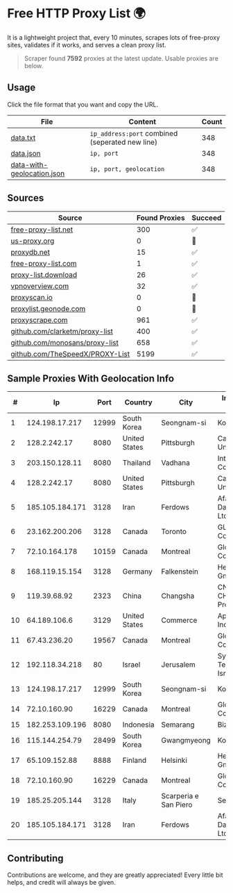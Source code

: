 
# Free HTTP Proxy List 🌍

It is a lightweight project that, every 10 minutes, scrapes lots of free-proxy sites, validates if it works, and serves a clean proxy list.


> Scraper found **7592** proxies at the latest update. Usable proxies are below.

## Usage

Click the file format that you want and copy the URL.


|File|Content|Count|
|----|-------|-----|
|[data.txt](https://raw.githubusercontent.com/themiralay/Proxy-List-World/master/data.txt)|`ip_address:port` combined (seperated new line)|348|
|[data.json](https://raw.githubusercontent.com/themiralay/Proxy-List-World/master/data.json)|`ip, port`|348|
|[data-with-geolocation.json](https://raw.githubusercontent.com/themiralay/Proxy-List-World/master/data-with-geolocation.json)|`ip, port, geolocation`|348|

## Sources

|Source|Found Proxies|Succeed|
|------|-------------|-------|
|[free-proxy-list.net](https://free-proxy-list.net)|300|✅|
|[us-proxy.org](https://www.us-proxy.org)|0|🚫|
|[proxydb.net](http://proxydb.net)|15|✅|
|[free-proxy-list.com](https://free-proxy-list.com/?page=&port=&type%5B%5D=http&type%5B%5D=https&up_time=0&search=Search)|1|✅|
|[proxy-list.download](https://www.proxy-list.download/HTTP)|26|✅|
|[vpnoverview.com](https://vpnoverview.com/privacy/anonymous-browsing/free-proxy-servers)|32|✅|
|[proxyscan.io](https://www.proxyscan.io)|0|🚫|
|[proxylist.geonode.com](https://proxylist.geonode.com/api/proxy-list?limit=300&page=1&sort_by=lastChecked&sort_type=desc&protocols=http,https)|0|🚫|
|[proxyscrape.com](https://api.proxyscrape.com/v2/?request=displayproxies&protocol=http&timeout=10000&country=all&ssl=all&anonymity=all)|961|✅|
|[github.com/clarketm/proxy-list](https://raw.githubusercontent.com/clarketm/proxy-list/master/proxy-list-raw.txt)|400|✅|
|[github.com/monosans/proxy-list](https://raw.githubusercontent.com/monosans/proxy-list/main/proxies/http.txt)|658|✅|
|[github.com/TheSpeedX/PROXY-List](https://raw.githubusercontent.com/TheSpeedX/PROXY-List/master/http.txt)|5199|✅|


## Sample Proxies With Geolocation Info

|#|Ip|Port|Country|City|Internet Service Provider|
|-|--|----|-------|----|-------------------------|
|1|124.198.17.217|12999|South Korea|Seongnam-si|Korea Telecom|
|2|128.2.242.17|8080|United States|Pittsburgh|Carnegie Mellon University|
|3|203.150.128.11|8080|Thailand|Vadhana|Internet Thailand Company Ltd|
|4|128.2.242.17|8080|United States|Pittsburgh|Carnegie Mellon University|
|5|185.105.184.171|3128|Iran|Ferdows|Afagh Andish Dadeh Pardis Co. Ltd|
|6|23.162.200.206|3128|Canada|Toronto|GLOBALTELEHOST Corp.|
|7|72.10.164.178|10159|Canada|Montreal|GloboTech Communications|
|8|168.119.15.154|3128|Germany|Falkenstein|Hetzner Online GmbH|
|9|119.39.68.92|2323|China|Changsha|CNC Group CHINA169 Hunan Province Network|
|10|64.189.106.6|3129|United States|Commerce|Apogee Telecom Inc.|
|11|67.43.236.20|19567|Canada|Montreal|GloboTech Communications|
|12|192.118.34.218|80|Israel|Jerusalem|Synamedia Technologies Israel Ltd|
|13|124.198.17.217|12999|South Korea|Seongnam-si|Korea Telecom|
|14|72.10.160.90|16229|Canada|Montreal|GloboTech Communications|
|15|182.253.109.196|8080|Indonesia|Semarang|Biznet Metronet|
|16|115.144.254.79|28499|South Korea|Gwangmyeong|Korea Telecom|
|17|65.109.152.88|8888|Finland|Helsinki|Hetzner Online GmbH|
|18|72.10.160.90|16229|Canada|Montreal|GloboTech Communications|
|19|185.25.205.144|3128|Italy|Scarperia e San Piero|Servereasy Italy|
|20|185.105.184.171|3128|Iran|Ferdows|Afagh Andish Dadeh Pardis Co. Ltd|



## Contributing

Contributions are welcome, and they are greatly appreciated! Every
little bit helps, and credit will always be given.

